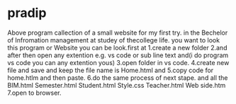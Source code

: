 # pradip
Above program callection of a small website for my first try.  in the Bechelor of Infromation management at studey of thecollege life.
you want to look this program or Website you can be look.first at
1.create a new folder
2.and after then open any extention e.g. vs code or sub line text and(i do program vs code you can any extention yous)
3.open folder in vs code.
4.create new file and save and keep the file name is Home.html and
5.copy code for home.htlm and then paste.
6.do the same process of next stape. and all the 
BIM.html
Semester.html
Student.html
Style.css
Teacher.html
Web side.htm
7.open to browser.
